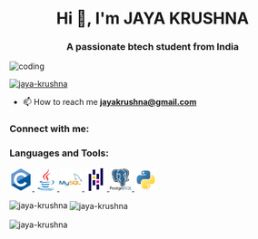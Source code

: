 <h1 align="center">Hi 👋, I'm JAYA KRUSHNA</h1>
<h3 align="center">A passionate btech student from India</h3>
<img src="https://encrypted-tbn0.gstatic.com/images?q=tbn:ANd9GcRqdas29w9nPrpAzGAq_50xEHyBiOq9DAMekg&s"  aling="right" alt="coding" width=400 " >

<p align="left"> <a href="https://github.com/ryo-ma/github-profile-trophy"><img src="https://github-profile-trophy.vercel.app/?username=jaya-krushna" alt="jaya-krushna" /></a> </p>


- 📫 How to reach me **jayakrushna@gmail.com**

<h3 align="left">Connect with me:</h3>
<p align="left">
</p>

<h3 align="left">Languages and Tools:</h3>
<p align="left"> <a href="https://www.cprogramming.com/" target="_blank" rel="noreferrer"> <img src="https://raw.githubusercontent.com/devicons/devicon/master/icons/c/c-original.svg" alt="c" width="40" height="40"/> </a> <a href="https://www.java.com" target="_blank" rel="noreferrer"> <img src="https://raw.githubusercontent.com/devicons/devicon/master/icons/java/java-original.svg" alt="java" width="40" height="40"/> </a> <a href="https://www.mysql.com/" target="_blank" rel="noreferrer"> <img src="https://raw.githubusercontent.com/devicons/devicon/master/icons/mysql/mysql-original-wordmark.svg" alt="mysql" width="40" height="40"/> </a> <a href="https://pandas.pydata.org/" target="_blank" rel="noreferrer"> <img src="https://raw.githubusercontent.com/devicons/devicon/2ae2a900d2f041da66e950e4d48052658d850630/icons/pandas/pandas-original.svg" alt="pandas" width="40" height="40"/> </a> <a href="https://www.postgresql.org" target="_blank" rel="noreferrer"> <img src="https://raw.githubusercontent.com/devicons/devicon/master/icons/postgresql/postgresql-original-wordmark.svg" alt="postgresql" width="40" height="40"/> </a> <a href="https://www.python.org" target="_blank" rel="noreferrer"> <img src="https://raw.githubusercontent.com/devicons/devicon/master/icons/python/python-original.svg" alt="python" width="40" height="40"/> </a> </p>

<p><img align="left" src="https://github-readme-stats.vercel.app/api/top-langs?username=jaya-krushna&show_icons=true&locale=en&layout=compact" alt="jaya-krushna" /></p>

<p>&nbsp;<img align="center" src="https://github-readme-stats.vercel.app/api?username=jaya-krushna&show_icons=true&locale=en" alt="jaya-krushna" /></p>

<p><img align="center" src="https://github-readme-streak-stats.herokuapp.com/?user=jaya-krushna&" alt="jaya-krushna" /></p>

